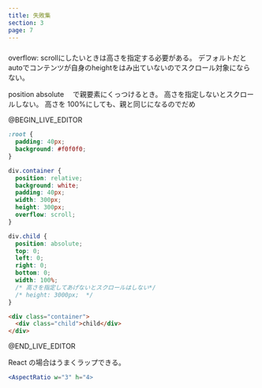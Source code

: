 ```yaml
---
title: 失敗集
section: 3
page: 7
---
```


###


overflow: scrollにしたいときは高さを指定する必要がある。
デフォルトだとautoでコンテンツが自身のheightをはみ出ていないのでスクロール対象にならない。

position absolute 　で親要素にくっつけるとき。
高さを指定しないとスクロールしない。
高さを 100%にしても、親と同じになるのでだめ

@BEGIN_LIVE_EDITOR

```css
:root {
  padding: 40px;
  background: #f0f0f0;
}

div.container {
  position: relative;
  background: white;
  padding: 40px;
  width: 300px;
  height: 300px;
  overflow: scroll;
}

div.child {
  position: absolute;
  top: 0;
  left: 0;
  right: 0;
  bottom: 0;
  width: 100%;
  /* 高さを指定してあげないとスクロールはしない*/
  /* height: 3000px;  */
}
```

```html
<div class="container">
  <div class="child">child</div>
</div>
```

@END_LIVE_EDITOR

React の場合はうまくラップできる。

```.jsx
<AspectRatio w="3" h="4>
```
